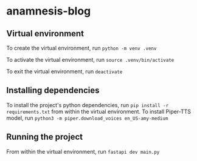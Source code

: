 # anamnesis-blog

## Virtual environment
To create the virtual environment, run `python -m venv .venv` 

To activate the virtual environment, run `source .venv/bin/activate`

To exit the virtual environment, run `deactivate`

## Installing dependencies
To install the project's python dependencies, run `pip install -r requirements.txt` from within the virtual environment.
To install Piper-TTS model, run `python3 -m piper.download_voices en_US-amy-medium`

## Running the project
From within the virtual environment, run `fastapi dev main.py`
